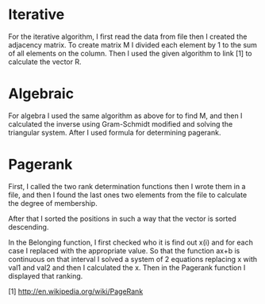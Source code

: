
# Iterative
For the iterative algorithm, I first read the data from
file then I created the adjacency matrix. To create
matrix M I divided each element by 1 to the sum of all
elements on the column. Then I used the given algorithm
to link [1] to calculate the vector R.

# Algebraic
For algebra I used the same algorithm as above for
to find M, and then I calculated the inverse using Gram-Schmidt
modified and solving the triangular system. After I used
formula for determining pagerank.

# Pagerank
First, I called the two rank determination functions
then I wrote them in a file, and then I found the last ones
two elements from the file to calculate the degree of membership.

After that I sorted the positions in such a way that the vector is
sorted descending.

In the Belonging function, I first checked who it is
find out x(i) and for each case I replaced with the appropriate value.
So that the function ax+b is continuous on that interval
I solved a system of 2 equations replacing x with val1 and
val2 and then I calculated the x.
Then in the Pagerank function I displayed that ranking.


[1] http://en.wikipedia.org/wiki/PageRank
